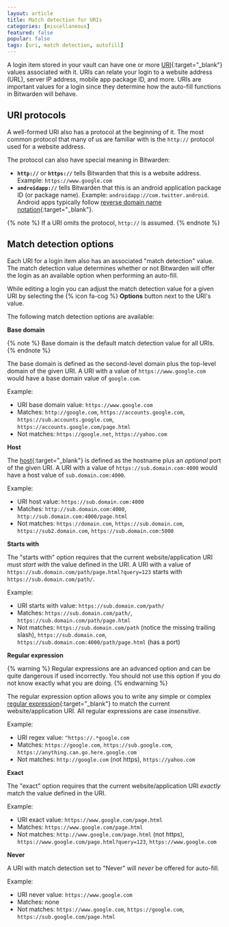 ```yaml
---
layout: article
title: Match detection for URIs
categories: [miscellaneous]
featured: false
popular: false
tags: [uri, match detection, autofill]
---
```


A login item stored in your vault can have one or more [URI](https://en.wikipedia.org/wiki/Uniform_Resource_Identifier){:target="_blank"} values associated with it. URIs can relate your login to a website address (URL), server IP address, mobile app package ID, and more. URIs are important values for a login since they determine how the auto-fill functions in Bitwarden will behave.

## URI protocols

A well-formed URI also has a protocol at the beginning of it. The most common protocol that many of us are familiar with is the `http://` protocol used for a website address.

The protocol can also have special meaning in Bitwarden:

- **`http://`** or **`https://`** tells Bitwarden that this is a website address. Example: `https://www.google.com`
- **`androidapp://`** tells Bitwarden that this is an android application package ID (or package name). Example: `androidapp://com.twitter.android`. Android apps typically follow [reverse domain name notation](https://en.wikipedia.org/wiki/Reverse_domain_name_notation){:target="_blank"}.

{% note %}
If a URI omits the protocol, `http://` is assumed.
{% endnote %}

## Match detection options

Each URI for a login item also has an associated "match detection" value. The match detection value determines whether or not Bitwarden will offer the login as an available option when performing an auto-fill.

While editing a login you can adjust the match detection value for a given URI by selecting the {% icon fa-cog %} **Options** button next to the URI's value.

The following match detection options are available:

**Base domain**

{% note %}
Base domain is the default match detection value for all URIs.
{% endnote %}

The base domain is defined as the second-level domain plus the top-level domain of the given URI. A URI with a value of `https://www.google.com` would have a base domain value of `google.com`.

Example:

- URI base domain value: `https://www.google.com`
- Matches: `http://google.com`, `https://accounts.google.com`, `https://sub.accounts.google.com`, `https://accounts.google.com/page.html`
- Not matches: `https://google.net`, `https://yahoo.com`

**Host**

The [host](https://developer.mozilla.org/en-US/docs/Web/API/HTMLHyperlinkElementUtils/host){:target="_blank"} is defined as the hostname plus an *optional* port of the given URI. A URI with a value of `https://sub.domain.com:4000` would have a host value of `sub.domain.com:4000`.

Example:

- URI host value: `https://sub.domain.com:4000`
- Matches: `http://sub.domain.com:4000`, `http://sub.domain.com:4000/page.html`
- Not matches: `https://domain.com`, `https://sub.domain.com`, `https://sub2.domain.com`, `https://sub.domain.com:5000`

**Starts with**

The "starts with" option requires that the current website/application URI must *start with* the value defined in the URI. A URI with a value of `https://sub.domain.com/path/page.html?query=123` starts with 
`https://sub.domain.com/path/`.

Example:

- URI starts with value: `https://sub.domain.com/path/`
- Matches: `https://sub.domain.com/path/`, `https://sub.domain.com/path/page.html`
- Not matches: `https://sub.domain.com/path` (notice the missing trailing slash), `https://sub.domain.com`, `https://sub.domain.com:4000/path/page.html` (has a port)

**Regular expression**

{% warning %}
Regular expressions are an advanced option and can be quite dangerous if used incorrectly. You should not use this option if you do not know exactly what you are doing.
{% endwarning %}

The regular expression option allows you to write any simple or complex [regular expression](https://en.wikipedia.org/wiki/Regular_expression){:target="_blank"} to match the current website/application URI. All regular expressions are case *insensitive*.

Example:

- URI regex value: `^https://.*google.com`
- Matches: `https://google.com`, `https://sub.google.com`, `https://anything.can.go.here.google.com`
- Not matches: `http://google.com` (not https), `https://yahoo.com`

**Exact**

The "exact" option requires that the current website/application URI *exactly* match the value defined in the URI.

Example:

- URI exact value: `https://www.google.com/page.html`
- Matches: `https://www.google.com/page.html`
- Not matches: `http://www.google.com/page.html` (not https), `https://www.google.com/page.html?query=123`, `https://www.google.com`

**Never**

A URI with match detection set to "Never" will *never* be offered for auto-fill.

Example:

- URI never value: `https://www.google.com`
- Matches: none
- Not matches: `https://www.google.com`, `https://google.com`, `https://sub.google.com/page.html`
